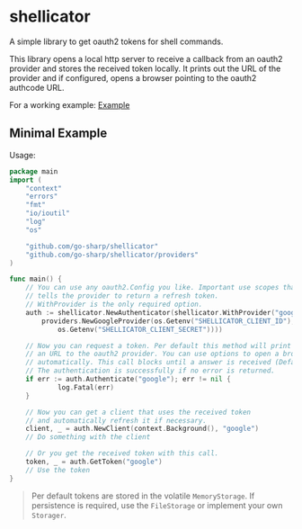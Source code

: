 # shellicator

A simple library to get oauth2 tokens for shell commands.

This library opens a local http server to receive a callback from an oauth2 provider and stores the received token locally. It prints out the URL of the provider and if configured, opens a browser pointing to the oauth2 authcode URL.

For a working example: [Example](./example/main.go)

## Minimal Example

Usage:

```go
package main
import (
	"context"
	"errors"
	"fmt"
	"io/ioutil"
	"log"
	"os"

	"github.com/go-sharp/shellicator"
	"github.com/go-sharp/shellicator/providers"
)

func main() {
    // You can use any oauth2.Config you like. Important use scopes that
    // tells the provider to return a refresh token.
    // WithProvider is the only required option.
	auth := shellicator.NewAuthenticator(shellicator.WithProvider("google",
		providers.NewGoogleProvider(os.Getenv("SHELLICATOR_CLIENT_ID"),
            os.Getenv("SHELLICATOR_CLIENT_SECRET"))))

    // Now you can request a token. Per default this method will print out
    // an URL to the oauth2 provider. You can use options to open a browser
    // automatically. This call blocks until a answer is received (Default Timeout 5min).
    // The authentication is successfully if no error is returned.
    if err := auth.Authenticate("google"); err != nil {
			log.Fatal(err)
    }

    // Now you can get a client that uses the received token
    // and automatically refresh it if necessary.
    client, _ = auth.NewClient(context.Background(), "google")
    // Do something with the client

    // Or you get the received token with this call.
    token, _ = auth.GetToken("google")
    // Use the token
}
```

> Per default tokens are stored in the volatile `MemoryStorage`. If persistence is required, use the `FileStorage` or implement your own `Storager`.
